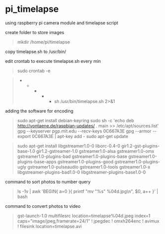# pi_timelapse
using raspberry pi camera module and timelapse script

create folder to store images
>mkdir /home/pi/timelapse

copy timelapse.sh to /usr/bin/

edit crontab to execute timelapse.sh every min
>sudo crontab -e

> * * * * * sh /usr/bin/timelapse.sh 2>&1

adding the software for encoding

>sudo apt-get install debian-keyring
>sudo sh -c 'echo deb http://vontaene.de/raspbian-updates/ . main >> /etc/apt/sources.list'
>gpg --keyserver pgp.mit.edu --recv-keys 0C667A3E
>gpg --armor --export 0C667A3E | apt-key add -
>sudo apt-get update


>sudo apt-get install libgstreamer1.0-0 liborc-0.4-0 gir1.2-gst-plugins-base-1.0 gir1.2-gstreamer-1.0 gstreamer1.0-alsa gstreamer1.0-omx gstreamer1.0-plugins-bad gstreamer1.0-plugins-base gstreamer1.0-plugins-base-apps gstreamer1.0-plugins-good gstreamer1.0-plugins-ugly gstreamer1.0-pulseaudio gstreamer1.0-tools gstreamer1.0-x libgstreamer-plugins-bad1.0-0 libgstreamer-plugins-base1.0-0

command to sort photos to number query
>ls -1v | awk 'BEGIN{ a=0 }{ printf "mv \"%s\" %04d.jpg\n", $0, a++ }' | bash


command to convert photos to video
>gst-launch-1.0 multifilesrc location=timelapse%04d.jpeg index=1 caps="image/jpeg,framerate=24/1" ! jpegdec ! omxh264enc ! avimux ! filesink location=timelapse.avi
